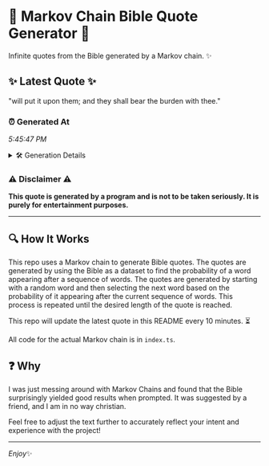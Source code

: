 # 📖 Markov Chain Bible Quote Generator 📖

Infinite quotes from the Bible generated by a Markov chain. ✨

## ✨ Latest Quote ✨
"will put it upon them; and they shall bear the burden with thee."

### ⏰ Generated At
*5:45:47 PM*

<details>
    <summary>🛠️ Generation Details</summary>
    <p>
        <strong>🌱 Seed:</strong> will<br>
        <strong>🔄 Iterations:</strong> 12<br>
        <strong>📜 Context History:</strong><br>[ will ]: put<br>[ will, put ]: it<br>[ will, put, it ]: upon<br>[ will, put, it, upon ]: them;<br>[ will, put, it, upon, them; ]: and<br>[ will, put, it, upon, them;, and ]: they<br>[ put, it, upon, them;, and, they ]: shall<br>[ it, upon, them;, and, they, shall ]: bear<br>[ upon, them;, and, they, shall, bear ]: the<br>[ them;, and, they, shall, bear, the ]: burden<br>[ and, they, shall, bear, the, burden ]: with<br>[ they, shall, bear, the, burden, with ]: thee.<br>
    </p>
</details>

### ⚠️ Disclaimer ⚠️
**This quote is generated by a program and is not to be taken seriously. It is purely for entertainment purposes.**

---

## 🔍 How It Works

This repo uses a Markov chain to generate Bible quotes. The quotes are generated by using the Bible as a dataset to find the probability of a word appearing after a sequence of words. The quotes are generated by starting with a random word and then selecting the next word based on the probability of it appearing after the current sequence of words. This process is repeated until the desired length of the quote is reached.

This repo will update the latest quote in this README every 10 minutes. ⏳

All code for the actual Markov chain is in `index.ts`.

## ❓ Why

I was just messing around with Markov Chains and found that the Bible surprisingly yielded good results when prompted. 
It was suggested by a friend, and I am in no way christian.

Feel free to adjust the text further to accurately reflect your intent and experience with the project!

---

*Enjoy*✨

